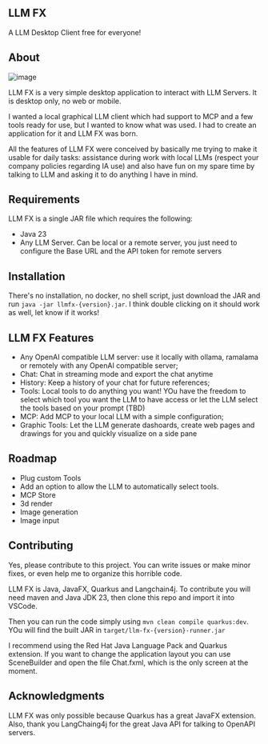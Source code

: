 LLM FX
--
A LLM Desktop Client free for everyone! 


## About

![image](https://github.com/user-attachments/assets/269b827d-67ae-424a-9e37-023825000d8e)


LLM FX is a very simple desktop application to interact with LLM Servers. It is desktop only, no web or mobile.

I wanted a local graphical LLM client which had support to MCP and a few tools ready for use, but I wanted to know what was used. I had to create an application for it and LLM FX was born.


All the features of LLM FX were conceived by basically me trying to make it usable for daily tasks: assistance during work with local LLMs (respect your company policies regarding IA use) and also have fun on my spare time by talking to LLM and asking it to do anything I have in mind.


## Requirements

LLM FX is a single JAR file which requires the following:

* Java 23
* Any LLM Server. Can be local or a remote server, you just need to configure the Base URL and the API token for remote servers

## Installation

There's no installation, no docker, no shell script, just download the JAR and run `java -jar llmfx-{version}.jar`. I think double clicking on it should work as well, let know if it works!

## LLM FX Features

* Any OpenAI compatible LLM server: use it locally with ollama, ramalama or remotely with any OpenAI compatible server;
* Chat: Chat in streaming mode and export the chat anytime
* History: Keep a history of your chat for future references;
* Tools: Local tools to do anything you want! YOu have the freedom to select which tool you want the LLM to have access or let the LLM select the tools based on your prompt (TBD)
* MCP: Add MCP to your local LLM with a simple configuration;
* Graphic Tools: Let the LLM generate dashoards, create web pages and drawings for you and quickly visualize on a side pane


## Roadmap

* Plug custom Tools
* Add an option to allow the LLM to automatically select tools.
* MCP Store
* 3d render
* Image generation
* Image input

## Contributing

Yes, please contribute to this project. You can write issues or make minor fixes, or even help me to organize this horrible code.

LLM FX is Java, JavaFX, Quarkus and Langchain4j. To contribute you will need maven and Java JDK 23, then clone this repo and import it into VSCode. 

Then you can run the code simply using `mvn clean compile quarkus:dev`. YOu will find the built JAR in `target/llm-fx-{version}-runner.jar`

I recommend using the Red Hat Java Language Pack and Quarkus extension. If you want to change the application layout you can use SceneBuilder and open the file Chat.fxml, which is the only screen at the moment.

## Acknowledgments

LLM FX was only possible because Quarkus has a great JavaFX extension. Also, thank you LangChaing4j for the great Java API for talking to OpenAPI servers.




